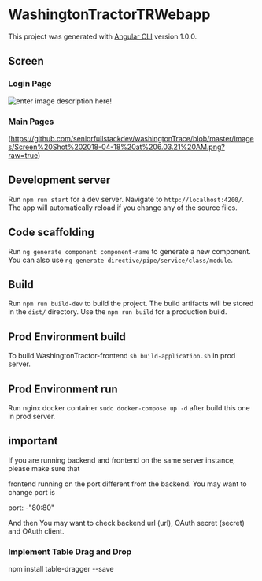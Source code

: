 # WashingtonTractorTRWebapp

This project was generated with [Angular CLI](https://github.com/angular/angular-cli) version 1.0.0.
## Screen

### Login Page

![enter image description here](https://github.com/seniorfullstackdev/washingtonTrace/blob/master/images/Screen%20Shot%202018-04-18%20at%206.03.05%20AM.png?raw=true)!

### Main Pages
(https://github.com/seniorfullstackdev/washingtonTrace/blob/master/images/Screen%20Shot%202018-04-18%20at%206.03.21%20AM.png?raw=true)

## Development server

Run `npm run start` for a dev server. Navigate to `http://localhost:4200/`. The app will automatically reload if you change any of the source files.

## Code scaffolding

Run `ng generate component component-name` to generate a new component. You can also use `ng generate directive/pipe/service/class/module`.

## Build

Run `npm run build-dev` to build the project. The build artifacts will be stored in the `dist/` directory. Use the `npm run build` for a production build.

## Prod Environment build

To build WashingtonTractor-frontend `sh build-application.sh` in prod server.

## Prod Environment run

Run nginx docker container `sudo docker-compose up -d` after build this one in prod server.

## important

If you are running backend and frontend on the same server instance, please make sure that

frontend running on the port different from the backend. You may want to change port is

port: 
	-"80:80"

And then You may want to check backend url (url), OAuth secret (secret) and OAuth client.
 ### Implement Table Drag and Drop
 npm install table-dragger --save